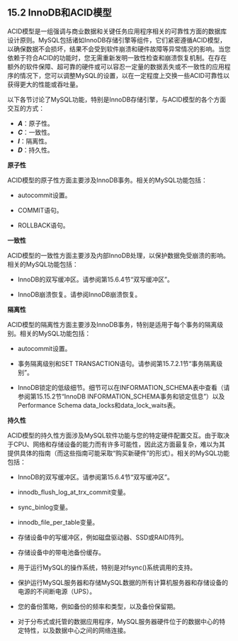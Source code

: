 ## 15.2 InnoDB和ACID模型

ACID模型是一组强调与商业数据和关键任务应用程序相关的可靠性方面的数据库设计原则。MySQL包括诸如InnoDB存储引擎等组件，它们紧密遵循ACID模型，以确保数据不会损坏，结果不会受到软件崩溃和硬件故障等异常情况的影响。当您依赖于符合ACID的功能时，您无需重新发明一致性检查和崩溃恢复机制。在存在额外的软件保障、超可靠的硬件或可以容忍一定量的数据丢失或不一致性的应用程序的情况下，您可以调整MySQL的设置，以在一定程度上交换一些ACID可靠性以获得更大的性能或吞吐量。

以下各节讨论了MySQL功能，特别是InnoDB存储引擎，与ACID模型的各个方面交互的方式：

- ***A***：原子性。
- ***C***：一致性。
- ***I***：隔离性。
- ***D***：持久性。

**原子性**

ACID模型的原子性方面主要涉及InnoDB事务。相关的MySQL功能包括：

- autocommit设置。

- COMMIT语句。

- ROLLBACK语句。

**一致性**

ACID模型的一致性方面主要涉及内部InnoDB处理，以保护数据免受崩溃的影响。相关的MySQL功能包括：

- InnoDB的双写缓冲区。请参阅第15.6.4节“双写缓冲区”。

- InnoDB崩溃恢复。请参阅InnoDB崩溃恢复。

**隔离性**

ACID模型的隔离性方面主要涉及InnoDB事务，特别是适用于每个事务的隔离级别。相关的MySQL功能包括：

- autocommit设置。

- 事务隔离级别和SET TRANSACTION语句。请参阅第15.7.2.1节“事务隔离级别”。

- InnoDB锁定的低级细节。细节可以在INFORMATION_SCHEMA表中查看（请参阅第15.15.2节“InnoDB INFORMATION_SCHEMA事务和锁定信息”）以及Performance Schema data_locks和data_lock_waits表。

**持久性**

ACID模型的持久性方面涉及MySQL软件功能与您的特定硬件配置交互。由于取决于CPU、网络和存储设备的能力而有许多可能性，因此这方面最复杂，难以为其提供具体的指南（而这些指南可能采取“购买新硬件”的形式）。相关的MySQL功能包括：

- InnoDB的双写缓冲区。请参阅第15.6.4节“双写缓冲区”。

- innodb_flush_log_at_trx_commit变量。

- sync_binlog变量。

- innodb_file_per_table变量。

- 存储设备中的写缓冲区，例如磁盘驱动器、SSD或RAID阵列。

- 存储设备中的带电池备份缓存。

- 用于运行MySQL的操作系统，特别是对fsync()系统调用的支持。

- 保护运行MySQL服务器和存储MySQL数据的所有计算机服务器和存储设备的电源的不间断电源（UPS）。

- 您的备份策略，例如备份的频率和类型，以及备份保留期。

- 对于分布式或托管的数据应用程序，MySQL服务器硬件位于的数据中心的特定特性，以及数据中心之间的网络连接。